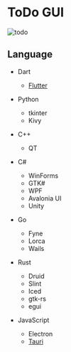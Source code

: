 # ToDo GUI

![todo](https://user-images.githubusercontent.com/1584153/191999399-373be546-9667-4e0b-92c1-c644bd7ff922.png)

## Language

- Dart
  - [Flutter](https://github.com/webcyou-org/todo-gui/tree/main/Dart/Flutter/todo)


- Python
  - tkinter
  - Kivy
  
- C++
  - QT

- C#
  - WinForms
  - GTK#
  - WPF
  - Avalonia UI
  - Unity

- Go
  - Fyne
  - Lorca
  - Wails 

- Rust
  - Druid
  - Slint
  - Iced
  - gtk-rs
  - egui  

- JavaScript
  - Electron
  - [Tauri](https://github.com/webcyou-org/todo-gui/tree/main/JavaScript/tauri/vite/todo-gui)

